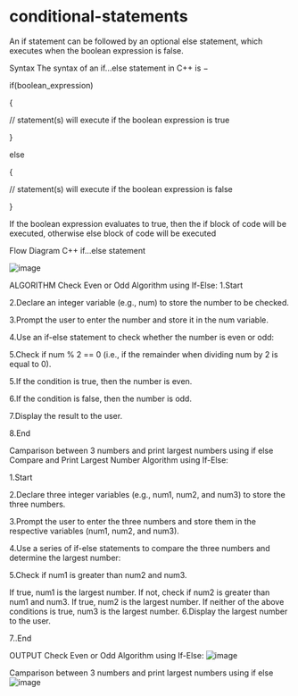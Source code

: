 # conditional-statements
An if statement can be followed by an optional else statement, which executes when the boolean expression is false.

Syntax The syntax of an if...else statement in C++ is −

if(boolean_expression)

{

// statement(s) will execute if the boolean expression is true

}

else

{

// statement(s) will execute if the boolean expression is false

}

If the boolean expression evaluates to true, then the if block of code will be executed, otherwise else block of code will be executed

Flow Diagram C++ if...else statement

![image](https://github.com/Preet-Sawant-9/conditional-statements/assets/130697042/afd58729-a5e5-4e52-b2c6-f57642249a37)


ALGORITHM
Check Even or Odd Algorithm using If-Else:
1.Start

2.Declare an integer variable (e.g., num) to store the number to be checked.

3.Prompt the user to enter the number and store it in the num variable.

4.Use an if-else statement to check whether the number is even or odd:

5.Check if num % 2 == 0 (i.e., if the remainder when dividing num by 2 is equal to 0).

5.If the condition is true, then the number is even.

6.If the condition is false, then the number is odd.

7.Display the result to the user.

8.End

Camparison between 3 numbers and print largest numbers using if else
Compare and Print Largest Number Algorithm using If-Else:

1.Start

2.Declare three integer variables (e.g., num1, num2, and num3) to store the three numbers.

3.Prompt the user to enter the three numbers and store them in the respective variables (num1, num2, and num3).

4.Use a series of if-else statements to compare the three numbers and determine the largest number:

5.Check if num1 is greater than num2 and num3.

If true, num1 is the largest number.
If not, check if num2 is greater than num1 and num3.
If true, num2 is the largest number.
If neither of the above conditions is true, num3 is the largest number.
6.Display the largest number to the user.

7..End

OUTPUT
Check Even or Odd Algorithm using If-Else:
![image](https://github.com/Preet-Sawant-9/conditional-statements/assets/130697042/21bc2396-7e59-431b-8283-d5dcd9614977)


Camparison between 3 numbers and print largest numbers using if else
![image](https://github.com/Preet-Sawant-9/conditional-statements/assets/130697042/6492a1b2-2bb3-406a-b8d2-613b1922d0cc)
